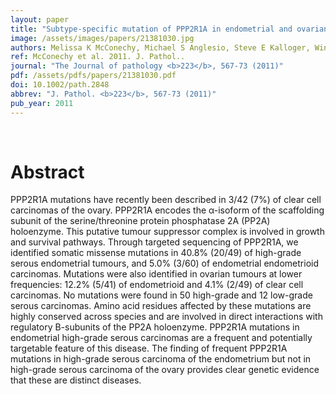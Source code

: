 ```yaml
---
layout: paper
title: "Subtype-specific mutation of PPP2R1A in endometrial and ovarian carcinomas."
image: /assets/images/papers/21381030.jpg
authors: Melissa K McConechy, Michael S Anglesio, Steve E Kalloger, Winnie Yang, Janine Senz, Christine Chow, Alireza Heravi-Moussavi, Gregg B Morin, Anne-Marie Mes-Masson,  , Mark S Carey, Jessica N McAlpine, Janice S Kwon, Leah M Prentice, Niki Boyd, Sohrab P Shah, C Blake Gilks, David G Huntsman
ref: McConechy et al. 2011. J. Pathol..
journal: "The Journal of pathology <b>223</b>, 567-73 (2011)"
pdf: /assets/pdfs/papers/21381030.pdf
doi: 10.1002/path.2848
abbrev: "J. Pathol. <b>223</b>, 567-73 (2011)"
pub_year: 2011
---
```


<br />
<div data-badge-popover="right" data-badge-type="donut" data-pmid="21381030" data-hide-no-mentions="true" class="altmetric-embed"></div>

# Abstract

PPP2R1A mutations have recently been described in 3/42 (7%) of clear cell carcinomas of the ovary. PPP2R1A encodes the α-isoform of the scaffolding subunit of the serine/threonine protein phosphatase 2A (PP2A) holoenzyme. This putative tumour suppressor complex is involved in growth and survival pathways. Through targeted sequencing of PPP2R1A, we identified somatic missense mutations in 40.8% (20/49) of high-grade serous endometrial tumours, and 5.0% (3/60) of endometrial endometrioid carcinomas. Mutations were also identified in ovarian tumours at lower frequencies: 12.2% (5/41) of endometrioid and 4.1% (2/49) of clear cell carcinomas. No mutations were found in 50 high-grade and 12 low-grade serous carcinomas. Amino acid residues affected by these mutations are highly conserved across species and are involved in direct interactions with regulatory B-subunits of the PP2A holoenzyme. PPP2R1A mutations in endometrial high-grade serous carcinomas are a frequent and potentially targetable feature of this disease. The finding of frequent PPP2R1A mutations in high-grade serous carcinoma of the endometrium but not in high-grade serous carcinoma of the ovary provides clear genetic evidence that these are distinct diseases.

